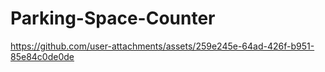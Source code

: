 # Parking-Space-Counter

https://github.com/user-attachments/assets/259e245e-64ad-426f-b951-85e84c0de0de
